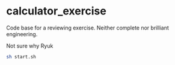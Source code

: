 # calculator_exercise
Code base for a reviewing exercise. Neither complete nor brilliant engineering.

Not sure why Ryuk 
```bash
sh start.sh 
```
